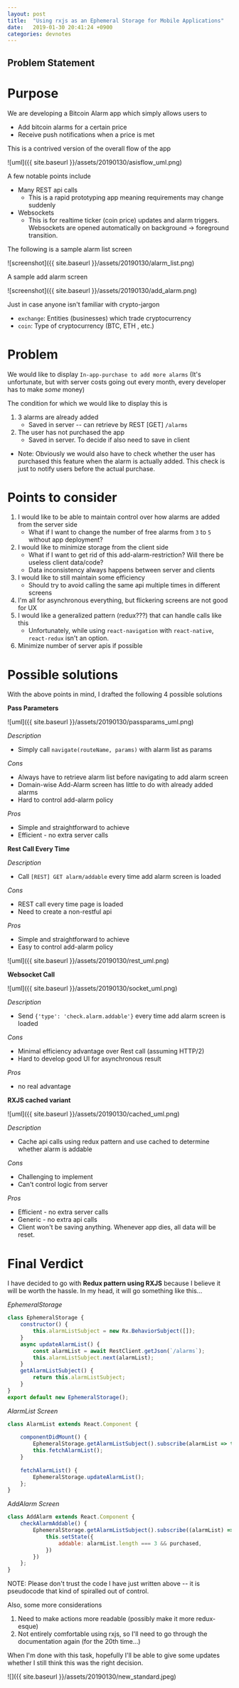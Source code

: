 ```yaml
---
layout: post
title:  "Using rxjs as an Ephemeral Storage for Mobile Applications"
date:   2019-01-30 20:41:24 +0900
categories: devnotes
---
```


## Problem Statement

# Purpose
We are developing a Bitcoin Alarm app which simply allows users to
- Add bitcoin alarms for a certain price
- Receive push notifications when a price is met

This is a contrived version of the overall flow of the app

![uml]({{ site.baseurl }}/assets/20190130/asisflow_uml.png)

A few notable points include
- Many REST api calls
    - This is a rapid prototyping app meaning requirements may change suddenly
- Websockets
    - This is for realtime ticker (coin price) updates and alarm triggers. Websockets are opened automatically on background -> foreground transition.

The following is a sample alarm list screen

![screenshot]({{ site.baseurl }}/assets/20190130/alarm_list.png)

A sample add alarm screen

![screenshot]({{ site.baseurl }}/assets/20190130/add_alarm.png)

Just in case anyone isn't familiar with crypto-jargon
- `exchange`: Entities (businesses) which trade cryptocurrency
- `coin`: Type of cryptocurrency (BTC, ETH , etc.)

# Problem
We would like to display `In-app-purchase to add more alarms`
(It's unfortunate, but with server costs going out every month, every developer has to make *some* money)

The condition for which we would like to display this is
1. 3 alarms are already added
    - Saved in server -- can retrieve by REST [GET] `/alarms`
2. The user has not purchased the app
    - Saved in server. To decide if also need to save in client

- Note: Obviously we would also have to check whether the user has purchased this feature when the alarm is actually added.
This check is just to notify users before the actual purchase.

# Points to consider

1. I would like to be able to maintain control over how alarms are added from the server side
    - What if I want to change the number of free alarms from `3` to `5` without app deployment?
2. I would like to minimize storage from the client side
    - What if I want to get rid of this add-alarm-restriction? Will there be useless client data/code?
    - Data inconsistency always happens between server and clients
3. I would like to still maintain some efficiency
    - Should try to avoid calling the same api multiple times in different screens
4. I'm all for asynchronous everything, but flickering screens are not good for UX
5. I would like a generalized pattern (redux???) that can handle calls like this
    - Unfortunately, while using `react-navigation` with `react-native`, `react-redux` isn't an option.
6. Minimize number of server apis if possible

# Possible solutions
With the above points in mind, I drafted the following 4 possible solutions

**Pass Parameters**

![uml]({{ site.baseurl }}/assets/20190130/passparams_uml.png)

*Description*
- Simply call `navigate(routeName, params)` with alarm list as params

*Cons*
- Always have to retrieve alarm list before navigating to add alarm screen
- Domain-wise Add-Alarm screen has little to do with already added alarms
- Hard to control add-alarm policy

*Pros*
- Simple and straightforward to achieve
- Efficient - no extra server calls


**Rest Call Every Time**

*Description*
- Call `[REST] GET alarm/addable` every time add alarm screen is loaded

*Cons*
- REST call every time page is loaded
- Need to create a non-restful api

*Pros*
- Simple and straightforward to achieve
- Easy to control add-alarm policy

![uml]({{ site.baseurl }}/assets/20190130/rest_uml.png)

**Websocket Call**

![uml]({{ site.baseurl }}/assets/20190130/socket_uml.png)

*Description*
- Send `{'type': 'check.alarm.addable'}` every time add alarm screen is loaded

*Cons*
- Minimal efficiency advantage over Rest call (assuming HTTP/2)
- Hard to develop good UI for asynchronous result 

*Pros*
- no real advantage

**RXJS cached variant**

![uml]({{ site.baseurl }}/assets/20190130/cached_uml.png)

*Description*
- Cache api calls using redux pattern and use cached to determine whether alarm is addable 

*Cons*
- Challenging to implement
- Can't control logic from server

*Pros*
- Efficient - no extra server calls
- Generic - no extra api calls
- Client won't be saving anything.
Whenever app dies, all data will be reset.

# Final Verdict

I have decided to go with **Redux pattern using RXJS** because I believe it will be worth the hassle.
In my head, it will go something like this...

*EphemeralStorage*
```javascript
class EphemeralStorage {
    constructor() {
        this.alarmListSubject = new Rx.BehaviorSubject([]);
    }
    async updateAlarmList() {
        const alarmList = await RestClient.getJson(`/alarms`);
        this.alarmListSubject.next(alarmList);
    }
    getAlarmListSubject() {
        return this.alarmListSubject;
    }
}
export default new EphemeralStorage();
```

*AlarmList Screen*
```javascript
class AlarmList extends React.Component {
    
    componentDidMount() {
        EphemeralStorage.getAlarmListSubject().subscribe(alarmList => this.setState({alarmList}));
        this.fetchAlarmList();
    }
    
    fetchAlarmList() {
        EphemeralStorage.updateAlarmList();
    };
}
```

*AddAlarm Screen*
```javascript
class AddAlarm extends React.Component {
    checkAlarmAddable() {
        EphemeralStorage.getAlarmListSubject().subscribe((alarmList) => {
            this.setState({
                addable: alarmList.length === 3 && purchased,
            })
        })
    };
}
```

NOTE: Please don't trust the code I have just written above -- it is pseudocode that kind of spiralled out of control.

Also, some more considerations

1. Need to make actions more readable (possibly make it more redux-esque)
2. Not entirely comfortable using rxjs, so I'll need to go through the documentation again (for the 20th time...)

When I'm done with this task, hopefully I'll be able to give some updates whether I still think this was the right decision.

![]({{ site.baseurl }}/assets/20190130/new_standard.jpeg)

